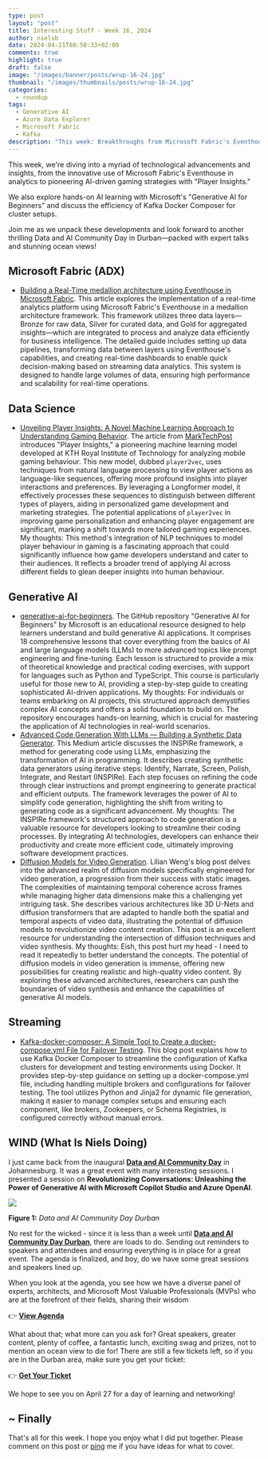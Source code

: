 ```yaml
---
type: post
layout: "post"
title: Interesting Stuff - Week 16, 2024
author: nielsb
date: 2024-04-21T08:50:33+02:00
comments: true
highlight: true
draft: false
image: "/images/banner/posts/wrup-16-24.jpg"
thumbnail: "/images/thumbnails/posts/wrup-16-24.jpg"
categories:
  - roundup
tags:
  - Generative AI
  - Azure Data Explorer
  - Microsoft Fabric
  - Kafka
description: "This week: Breakthroughs from Microsoft Fabric's Eventhouse in real-time analytics to advanced AI with 'Player Insights', and practical AI learning with 'Generative AI for Beginners'. Get ready for more from the upcoming Data and AI Community Day in Durban—full of expert insights and ocean views!"
---
```


This week, we're diving into a myriad of technological advancements and insights, from the innovative use of Microsoft Fabric's Eventhouse in analytics to pioneering AI-driven gaming strategies with "Player Insights." 

We also explore hands-on AI learning with Microsoft's "Generative AI for Beginners" and discuss the efficiency of Kafka Docker Composer for cluster setups. 

Join me as we unpack these developments and look forward to another thrilling Data and AI Community Day in Durban—packed with expert talks and stunning ocean views!

<!--more-->

## Microsoft Fabric (ADX)

* [Building a Real-Time medallion architecture using Eventhouse in Microsoft Fabric][1]. This article explores the implementation of a real-time analytics platform using Microsoft Fabric's Eventhouse in a medallion architecture framework. This framework utilizes three data layers—Bronze for raw data, Silver for curated data, and Gold for aggregated insights—which are integrated to process and analyze data efficiently for business intelligence. The detailed guide includes setting up data pipelines, transforming data between layers using Eventhouse's capabilities, and creating real-time dashboards to enable quick decision-making based on streaming data analytics. This system is designed to handle large volumes of data, ensuring high performance and scalability for real-time operations.

## Data Science

* [Unveiling Player Insights: A Novel Machine Learning Approach to Understanding Gaming Behavior][2]. The article from [MarkTechPost][3] introduces "Player Insights," a pioneering machine learning model developed at KTH Royal Institute of Technology for analyzing mobile gaming behaviour. This new model, dubbed `player2vec`, uses techniques from natural language processing to view player actions as language-like sequences, offering more profound insights into player interactions and preferences. By leveraging a Longformer model, it effectively processes these sequences to distinguish between different types of players, aiding in personalized game development and marketing strategies. The potential applications of `player2vec` in improving game personalization and enhancing player engagement are significant, marking a shift towards more tailored gaming experiences. My thoughts: This method's integration of NLP techniques to model player behaviour in gaming is a fascinating approach that could significantly influence how game developers understand and cater to their audiences. It reflects a broader trend of applying AI across different fields to glean deeper insights into human behaviour.

## Generative AI

* [generative-ai-for-beginners][4]. The GitHub repository "Generative AI for Beginners" by Microsoft is an educational resource designed to help learners understand and build generative AI applications. It comprises 18 comprehensive lessons that cover everything from the basics of AI and large language models (LLMs) to more advanced topics like prompt engineering and fine-tuning. Each lesson is structured to provide a mix of theoretical knowledge and practical coding exercises, with support for languages such as Python and TypeScript. This course is particularly useful for those new to AI, providing a step-by-step guide to creating sophisticated AI-driven applications. My thoughts: For individuals or teams embarking on AI projects, this structured approach demystifies complex AI concepts and offers a solid foundation to build on. The repository encourages hands-on learning, which is crucial for mastering the application of AI technologies in real-world scenarios.
* [Advanced Code Generation With LLMs — Building a Synthetic Data Generator][5]. This Medium article discusses the INSPIRe framework, a method for generating code using LLMs, emphasizing the transformation of AI in programming. It describes creating synthetic data generators using iterative steps: Identify, Narrate, Screen, Polish, Integrate, and Restart (INSPIRe). Each step focuses on refining the code through clear instructions and prompt engineering to generate practical and efficient outputs. The framework leverages the power of AI to simplify code generation, highlighting the shift from writing to generating code as a significant advancement. My thoughts: The INSPIRe framework's structured approach to code generation is a valuable resource for developers looking to streamline their coding processes. By integrating AI technologies, developers can enhance their productivity and create more efficient code, ultimately improving software development practices.
* [Diffusion Models for Video Generation][6]. Lilian Weng's blog post delves into the advanced realm of diffusion models specifically engineered for video generation, a progression from their success with static images. The complexities of maintaining temporal coherence across frames while managing higher data dimensions make this a challenging yet intriguing task. She describes various architectures like 3D U-Nets and diffusion transformers that are adapted to handle both the spatial and temporal aspects of video data, illustrating the potential of diffusion models to revolutionize video content creation. This post is an excellent resource for understanding the intersection of diffusion techniques and video synthesis. My thoughts: Eish, this post hurt my head - I need to read it repeatedly to better understand the concepts. The potential of diffusion models in video generation is immense, offering new possibilities for creating realistic and high-quality video content. By exploring these advanced architectures, researchers can push the boundaries of video synthesis and enhance the capabilities of generative AI models.

## Streaming

* [Kafka-docker-composer: A Simple Tool to Create a docker-compose.yml File for Failover Testing][7]. This blog post explains how to use Kafka Docker Composer to streamline the configuration of Kafka clusters for development and testing environments using Docker. It provides step-by-step guidance on setting up a docker-compose.yml file, including handling multiple brokers and configurations for failover testing. The tool utilizes Python and Jinja2 for dynamic file generation, making it easier to manage complex setups and ensuring each component, like brokers, Zookeepers, or Schema Registries, is configured correctly without manual errors.

## WIND (What Is Niels Doing)

I just came back from the inaugural [**Data and AI Community Day**][8] in Johannesburg. It was a great event with many interesting sessions. I presented a session on **Revolutionizing Conversations: Unleashing the Power of Generative AI with Microsoft Copilot Studio and Azure OpenAI**. 

![](/images/posts/data-ai-dbn-april-24.png)

**Figure 1:** *Data and AI Community Day Durban*

No rest for the wicked - since it is less than a week until [**Data and AI Community Day Durban**][9], there are loads to do. Sending out reminders to speakers and attendees and ensuring everything is in place for a great event. The agenda is finalized, and boy, do we have some great sessions and speakers lined up. 

When you look at the agenda, you see how we have a diverse panel of experts, architects, and Microsoft Most Valuable Professionals (MVPs) who are at the forefront of their fields, sharing their wisdom

👉 [**View Agenda**][10]

What about that; what more can you ask for? Great speakers, greater content, plenty of coffee, a fantastic lunch, exciting swag and prizes, not to mention an ocean view to die for! There are still a few tickets left, so if you are in the Durban area, make sure you get your ticket: 

👉 [**Get Your Ticket**][11]

We hope to see you on April 27 for a day of learning and networking!

## ~ Finally

That's all for this week. I hope you enjoy what I did put together. Please comment on this post or [ping][ma] me if you have ideas for what to cover.

[ma]: mailto:niels.it.berglund@gmail.com
[mp]: https://blog.acolyer.org
[iq]: https://www.infoq.com/
[ew]: http://sqlonice.com/
[re]: http://blog.revolutionanalytics.com
[sqsk]: https://www.sqlskills.com
[mdaveyblog]: https://mdavey.wordpress.com/
[charlblog]: https://charlla.com/

[jovpop]: https://twitter.com/JovanPop_MSFT
[bobw]: https://twitter.com/bobwardms
[revod]: https://twitter.com/revodavid
[lonny]: https://twitter.com/sqL_handLe
[ewtw]: https://twitter.com/sqlOnIce
[buckw]: https://twitter.com/BuckWoodyMSFT
[mattw]: https://twitter.com/matthewwarren
[murba]: https://twitter.com/muratdemirbas
[daveda]: https://twitter.com/davidthecoder
[adcol]: https://twitter.com/adriancolyer
[jesrod]: https://twitter.com/jrdothoughts
[tomaz]: https://twitter.com/tomaz_tsql
[dataart]: https://twitter.com/dataartisans
[luis]: https://twitter.com/luis_de_sousa
[benstop]: https://twitter.com/benstopford
[conflu]: https://twitter.com/confluentinc
[tylert]: https://twitter.com/tyler_treat
[andrewng]: https://twitter.com/AndrewYNg
[lawr]: https://twitter.com/bytezn
[jue]: https://twitter.com/b0rk
[yan]: https://twitter.com/theburningmonk
[danny]: https://twitter.com/g9yuayon
[rmoff]: https://www.linkedin.com/in/robinmoffatt/
[ryansw]: https://twitter.com/ryanswanstrom
[pabloc]: https://twitter.com/pabloc_ds
[mklep]: https://twitter.com/martinkl
[mdavey]: https://twitter.com/matt_davey
[jboner]: https://twitter.com/jboner
[joeduff]: https://twitter.com/funcOfJoe
[charl]: https://twitter.com/charllamprecht
[dbricks]: https://twitter.com/databricks
[adsit]: https://twitter.com/SitnikAdam
[vicky]: https://twitter.com/vickyharp
[dscentral]: https://twitter.com/DataScienceCtrl
[natemc]: https://twitter.com/natemcmaster
[ads]: https://twitter.com/azuredatastudio
[travw]: https://twitter.com/radtravis
[emilk]: https://twitter.com/IsTheArchitect
[netflx]: https://netflixtechblog.com/
[hubert]: https://www.linkedin.com/in/hkdulay/
[jserra]: https://www.linkedin.com/in/jamesserra/

[1]: https://techcommunity.microsoft.com/t5/startups-at-microsoft/building-a-real-time-medallion-architecture-using-eventhouse-in/ba-p/4110686
[2]: https://www.marktechpost.com/2024/04/13/unveiling-player-insights-a-novel-machine-learning-approach-to-understanding-gaming-behavior
[3]: https://www.marktechpost.com/
[4]: https://github.com/microsoft/generative-ai-for-beginners
[5]: https://towardsdatascience.com/advanced-code-generation-with-llms-building-a-synthetic-data-generator-0e7ed7b496dc
[6]: https://lilianweng.github.io/posts/2024-04-12-diffusion-video/
[7]: https://www.confluent.io/blog/how-to-use-kafka-docker-composer/
[8]: https://www.dataandaicommunity.co.za/events/JHB-202404.html
[9]: https://aimldatadurban.org/events/2024/data-ai-community-day-dbn-1/
[10]: https://aimldatadurban.org/events/2024/data-ai-community-day-dbn-1/#agenda
[11]: https://www.quicket.co.za/events/254487-data-and-ai-community-day-durban/#/
